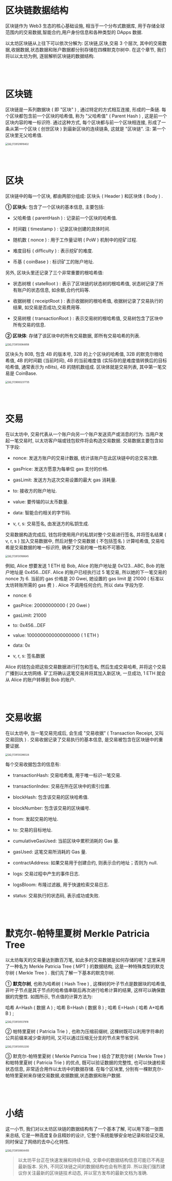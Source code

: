 # 区块链数据结构

区块链作为 Web3 生态的核心基础设施, 相当于一个分布式数据库, 用于存储全球范围内的交易数据,智能合约,用户身份信息和各种类型的 DApps 数据.

以太坊区块链从上往下可以依次分解为: 区块链,区块,交易 3 个层次, 其中的交易数据,收据数据,状态数据和账户数据都分别存储在四棵默克尔树中. 在这个章节, 我们将以以太坊为例, 逐层解析区块链的数据结构.

<br><br>

# 区块链

区块链是一系列数据块 ( 即 "区块" ) , 通过特定的方式相互连接, 形成的一条链. 每个区块都包含前一个区块的哈希值, 称为 "父哈希值" ( Parent Hash ) , 这是前一个区块内容的唯一标识符. 通过这种方式, 每个区块都与前一个区块相连接, 形成了一条从第一个区块 ( 创世区块 ) 到最新区块的连续链条, 这就是 "区块链". 注: 第一个区块里无父哈希值.

<img src="./picture/QQ_1728129918402.png" alt="QQ_1728129918402" style="zoom:50%;" />

<br><br>

# 区块

区块链中的每一个区块, 都由两部分组成: 区块头 ( Header ) 和区块体 ( Body ) .

**① 区块头**: 包含了一个区块的基本信息, 主要包括:

-   父哈希值 ( parentHash ) : 记录前一个区块的哈希值.

-   时间戳 ( timestamp ) : 记录区块创建的具体时间.

-   随机数 ( nonce ) : 用于工作量证明 ( PoW ) 机制中的挖矿过程.

-   难度目标 ( difficulty ) : 表示挖矿的难度.

-   币基 ( coinBase ) : 标识矿工的账户地址.

另外, 区块头里还记录了三个非常重要的根哈希值:

-   状态树根 ( stateRoot ) : 表示了区块链的状态树的根哈希值, 状态树记录了所有账户的状态信息, 如余额,合约代码等.

-   收据树根 ( receiptRoot ) : 表示收据树的根哈希值, 收据树记录了交易执行的结果, 如交易是否成功,交易费用等.

-   交易树根 ( transactionRoot ) : 表示交易树的根哈希值, 交易树包含了区块中所有交易的信息.

**② 区块体**: 存储了该区块中的所有交易数据, 即所有交易哈希的列表.

<img src="./picture/QQ_1728130064858.png" alt="QQ_1728130064858" style="zoom:50%;" />

<br>

区块头为 80B, 包含 4B 的版本号, 32B 的上个区块的哈希值, 32B 的默克尔根哈希值, 4B 的时间戳 (当前时间), 4B 的当前难度值 (实际存的是难度值转换后的目标哈希值, 通常表示为 nBits), 4B 的随机数组成. 区块体就是交易列表, 其中第一笔交易是 CoinBase.

<img src="./picture/QQ_1729083237735.png" alt="QQ_1729083237735" style="zoom:50%;" />

<br><br>

# 交易

在以太坊中, 交易代表从一个账户向另一个账户发送资产或消息的行为. 当用户发起一笔交易时, 以太坊客户端或钱包软件将会构造交易数据. 交易数据主要包含如下字段:

-   nonce: 发送方账户的交易计数器, 统计该账户在此区块链中的总交易次数.

-   gasPrice: 发送方愿意为每单位 gas 支付的价格.

-   gasLimit: 发送方为这次交易设置的最大 gas 消耗量.

-   to: 接收方的账户地址.

-   value: 要传输的以太币数量.

-   data: 智能合约相关的字节码.

-   v, r, s: 交易签名, 由发送方的私钥生成.

交易数据构造完成后, 钱包将使用用户的私钥对整个交易进行签名, 并将签名结果 ( v, r, s ) 加入交易数据中, 然后对整个交易数据 ( 不包括签名 ) 计算哈希值, 交易哈希是交易数据的唯一标识符, 确保了交易的唯一性和不可篡改.

<img src="./picture/QQ_1728130168645.png" alt="QQ_1728130168645" style="zoom: 50%;" />

例如, Alice 想要发送 1 ETH 给 Bob, Alice 的账户地址是 0x123…ABC, Bob 的账户地址是 0x456…DEF. Alice 的账户已经执行过 5 笔交易, 所以她的下一笔交易的 nonce 为 6. 当前的 gas 价格是 20 Gwei, 她设置的 gas limit 是 21000 ( 标准以太坊转账所需的 gas 费 ) . Alice 不调用任何合约, 所以 data 字段为空.

-   nonce: 6

-   gasPrice: 20000000000 ( 20 Gwei )

-   gasLimit: 21000

-   to: 0x456…DEF

-   value: 1000000000000000000 ( 1 ETH )

-   data: 0x

-   v, r, s: 签名数据

Alice 的钱包会把这些交易数据进行打包和签名, 然后生成交易哈希, 并将这个交易广播到以太坊网络. 矿工将确认这笔交易并将其加入新区块, 一旦成功, 1 ETH 就会从 Alice 的账户转移到 Bob 的账户.

<br><br>

# 交易收据

在以太坊中, 当一笔交易完成后, 会生成 "交易收据" ( Transaction Receipt, 又叫交易回执 ) . 交易收据记录了交易执行的基本信息, 是交易被包含在区块链中的重要证据.

<img src="./picture/QQ_1728130266324.png" alt="QQ_1728130266324" style="zoom:50%;" />

每个交易收据包含的信息有:

-   transactionHash: 交易哈希值, 用于唯一标识一笔交易.

-   transactionIndex: 交易在所在区块中的索引位置.

-   blockHash: 包含该交易的区块哈希值.

-   blockNumber: 包含该交易的区块编号.

-   from: 发起交易的地址.

-   to: 交易的目标地址.

-   cumulativeGasUsed: 当前区块中累积消耗的 Gas 量.

-   gasUsed: 这笔交易所消耗的 Gas 量.

-   contractAddress: 如果交易用于创建合约, 则表示合约地址；否则为 null.

-   logs: 交易过程中产生的事件日志.

-   logsBloom: 布隆过滤器, 用于快速检索交易日志.

-   status: 交易执行的状态码, 表示成功或失败.

<br><br>

# 默克尔-帕特里夏树 Merkle Patricia Tree

以太坊每天的交易量达到数百万笔, 如此多的交易数据是如何存储的呢？这里采用了一种名为 Merkle Patricia Tree ( MPT ) 的数据结构, 这是一种特殊类型的默克尔树 ( Merkle Tree ) . 我们先了解一下基本的默克尔树.

① **默克尔树**, 也称为哈希树 ( Hash Tree ) , 这棵树的叶子节点是数据块的哈希值, 非叶子节点是其子节点的哈希值串联后再次进行哈希计算的结果, 这样可以确保数据的完整性. 如图所示, 节点值的计算方法为:

哈希 A=Hash ( 数据 A ) ; 哈希 B=Hash ( 数据 B ) ; 哈希 E=Hash ( 哈希 A+哈希 B ) ;

<img src="./picture/QQ_1728130537818.png" alt="QQ_1728130537818" style="zoom:50%;" />

② 帕特里夏树 ( Patricia Trie ) , 也称为压缩前缀树, 这棵树既可以利用字符串的公共前缀来减少查询时间, 又可以通过压缩无分支的节点来节省空间.

<img src="./picture/QQ_1728130552200.png" alt="QQ_1728130552200" style="zoom:50%;" />

③ 默克尔-帕特里夏树 ( Merkle Patricia Tree ) 结合了默克尔树 ( Merkle Tree ) 和帕特里夏树 ( Patricia Trie ) 的优点, 既可以验证数据的完整性, 也可以快速检索状态信息, 非常适合用作以太坊中的数据存储. 在每个区块里, 分别有一棵默克尔-帕特里夏树来存储交易数据,收据数据,状态数据和账户数据.

<br><br>

# 小结

这一小节, 我们对以太坊区块链的数据结构有了一个基本了解, 可以用下面一张图来总结, 它是一种高度复杂且精妙的设计, 它整个系统能够安全地记录和验证交易, 同时保证了网络的去中心化特性.

<img src="./picture/QQ_1728130604455.png" alt="QQ_1728130604455" style="zoom:50%;" />

> 以太坊平台正在快速发展和持续升级, 文章中的数据结构信息可能已不再是最新版本. 另外, 不同区块链之间的数据结构也会有所差异. 所以我们强烈建议你关注最新的区块链技术动态, 并以官方发布的最新文档为准确.

<br><br>
